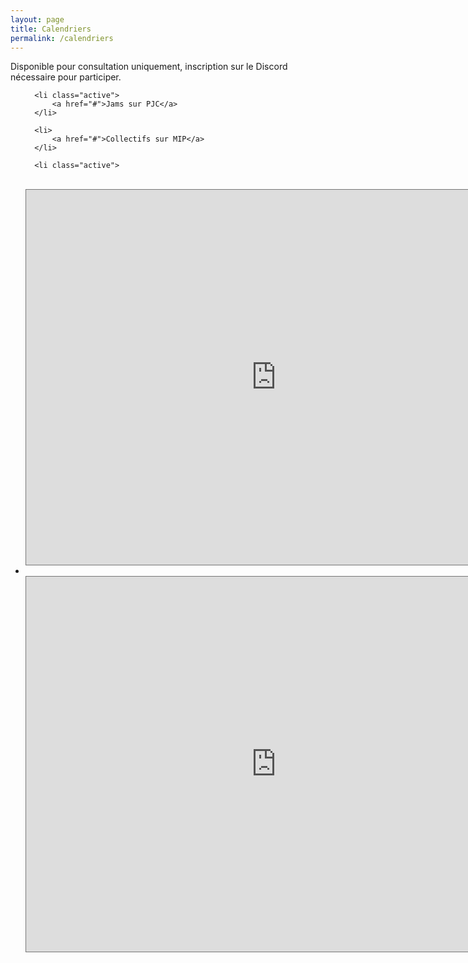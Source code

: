 ```yaml
---
layout: page
title: Calendriers 
permalink: /calendriers
---
```

<p>Disponible pour consultation uniquement, inscription sur le Discord nécessaire pour participer.</p>

<ul class="tab" data-tab="47e7fac6-28a7-4470-a67b-1e7406c42f73" data-name="calendriers">
  
      <li class="active">
          <a href="#">Jams sur PJC</a>
      </li>
  
      <li>
          <a href="#">Collectifs sur MIP</a>
      </li>
    
</ul>
<ul class="tab-content" id="47e7fac6-28a7-4470-a67b-1e7406c42f73" data-name="calendriers">
  
      <li class="active">
<br/>

<iframe src="https://calendar.google.com/calendar/embed?height=600&wkst=2&bgcolor=%23ffffff&ctz=Europe%2FParis&showPrint=0&showCalendars=0&src=bTFvdjNzaGdrcWd1ODFpMjdkOW02ZW9mZTViNnR1YTFAaW1wb3J0LmNhbGVuZGFyLmdvb2dsZS5jb20&src=ZnIuZnJlbmNoI2hvbGlkYXlAZ3JvdXAudi5jYWxlbmRhci5nb29nbGUuY29t&color=%23009688&color=%230B8043" style="border:solid 1px #777" width="800" height="600" frameborder="0" scrolling="no"></iframe>
      </li>
      <li>
<br/>
<iframe src="https://calendar.google.com/calendar/embed?height=600&wkst=2&bgcolor=%23ffffff&ctz=UTC&showPrint=0&src=MmxuNWc2cGswMzFmNjZuNGRzajFycDFndHRkNmVocmNAaW1wb3J0LmNhbGVuZGFyLmdvb2dsZS5jb20&src=ZnIuZnJlbmNoI2hvbGlkYXlAZ3JvdXAudi5jYWxlbmRhci5nb29nbGUuY29t&color=%23795548&color=%230B8043" style="border:solid 1px #777" width="800" height="600" frameborder="0" scrolling="no"></iframe>
      </li>
</ul>
